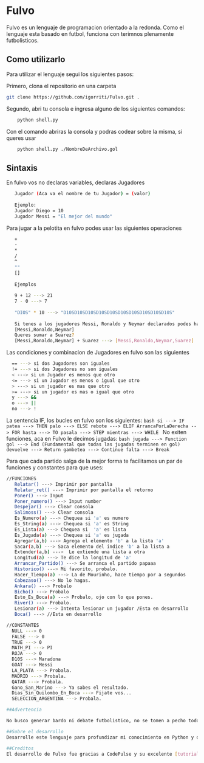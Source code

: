 # Fulvo

Fulvo es un lenguaje de programacion orientado a la redonda. Como el lenguaje esta basado en futbol, funciona con terimnos plenamente futbolisticos.

## Como utilizarlo

Para utilizar el lenguaje segui los siguientes pasos:

Primero, clona el repositorio en una carpeta
  ```bash
  git clone https://github.com/igorriti/Fulvo.git .
  ```
Segundo, abri tu consola e ingresa alguno de los siguientes comandos:
  ```bash
      python shell.py
  ```
Con el comando abriras la consola y podras codear sobre la misma, si queres usar
  ```bash
      python shell.py ./NombreDeArchivo.gol
  ```
 
 ## Sintaxis
 
 En fulvo vos no declaras variables, declaras Jugadores
 
  ```bash
     Jugador (Aca va el nombre de tu Jugador) = (valor)
     
     Ejemplo:
     Jugador Diego = 10
     Jugador Messi = "El mejor del mundo"
  ```
 
Para jugar a la pelotita en fulvo podes usar las siguientes operaciones
 
  ```bash
     +
     -
     *
     /
     ^
     ""
     []
     
     Ejemplos
     
     9 + 12 ---> 21
     7 - 0 ---> 7
     
     "DIOS" * 10 ---> "D10SD10SD10SD10SD10SD10SD10SD10SD10SD10S"
     
     Si tenes a los jugadores Messi, Ronaldo y Neymar declarados podes hacer una lista de ellos asi
     [Messi,Ronaldo,Neymar]
     Queres sumar a Suarez?
     [Messi,Ronaldo,Neymar] + Suarez ---> [Messi,Ronaldo,Neymar,Suarez]
   ```
 
Las condiciones y combinacion de Jugadores en fulvo son las siguientes
   ```bash
     == ---> si dos Jugadores son iguales
     != ---> si dos Jugadores no son iguales
     < ---> si un Jugador es menos que otro
     <= ---> si un Jugador es menos o igual que otro
     > ---> si un jugador es mas que otro
     >= ---> si un jugador es mas o igual que otro
     y ---> &&
     o ---> ||
     no ---> !
   ```
 
 La sentencia IF, los bucles en fulvo son los siguientes:
    ```bash
     si ---> IF
     patea ---> THEN
     palo ---> ELSE
     rebote ---> ELIF
     ArrancaPorLaDerecha --> FOR
     hasta ---> TO
     pasala ---> STEP
     mientras ---> WHILE
    ```
 No exiten funciones, aca en Fulvo le decimos jugadas:
    ```bash
    jugada ---> Function
    gol ---> End (Fundamental que todas las jugadas terminen en gol)
    devuelve ---> Return
    gambetea ---> Continue
    falta ---> Break
    ```
 
 Para que cada partido salga de la mejor forma te facilitamos un par de funciones y constantes para que uses:
  ```bash
  //FUNCIONES
     Relatar() ---> Imprimir por pantalla
     Relatar_ret() ---> Imprimir por pantalla el retorno
     Poner() ---> Input
     Poner_numero() ---> Input number
     Despejar() ---> Clear consola
     Salimoss() ---> Clear consola
     Es_Numero(a) ---> Chequea si 'a' es numero
     Es_String(a) ---> Chequea si 'a' es String
     Es_Lista(a) ---> Chequea si  'a' es lista
     Es_Jugada(a) ---> Chequea si 'a' es jugada
     Agregar(a,b) ---> Agrega el elemento 'b' a la lista 'a'
     Sacar(a,b) ---> Saca elemento del indice 'b' a la lista a
     Extender(a,b) --->  Le extiende una lista a otra
     Longitud(a) ---> Te dice la longitud de 'a'
     Arrancar_Partido() ---> Se arranca el partido papaaa
     Historico() ---> Mi favorito, probalo.
     Hacer_Tiempo(a) ---> La de Mourinho, hace tiempo por a segundos
     Cabezaso() ---> No lo hagas.
     Ankara() ---> Probalo
     Bicho() ---> Probalo
     Esto_Es_Boca(a) ---> Probalo, ojo con lo que pones.
     River() ---> Probalo.
     Lesionar(a) ---> Intenta lesionar un jugador /Esta en desarrollo
     Boca() ---> //Esta en desarrollo
  
  //CONSTANTES
    NULL ---> 0
    FALSE ---> 0
    TRUE ---> 0
    MATH_PI ---> PI
    ROJA ---> 0
    D10S ---> Maradona
    GOAT ---> Messi
    LA_PLATA ---> Probala.
    MADRID ---> Probala.
    QATAR ---> Probala.
    Gano_San_Marino ---> Ya sabes el resultado.
    Dias_Sin_Quilombo_En_Boca ---> Fijate vos...
    SELECCION_ARGENTINA ---> Probala.

##Advertencia

No busco generar bardo ni debate futbolistico, no se tomen a pecho todo. Lo unico que es indiscutible es que Maradona es mas grande que Pele.

##Sobre el desarrollo
Desarrolle este lenguaje para profundizar mi conocimiento en Python y divertime en el proceso. Cualquier sugerencia, ayuda o comentario es mas que bienvenido!

##Creditos
El desarrollo de Fulvo fue gracias a CodePulse y su excelente [tutorial](https://www.youtube.com/watch?v=Eythq9848Fg&list=PLZQftyCk7_SdoVexSmwy_tBgs7P0b97yD)

